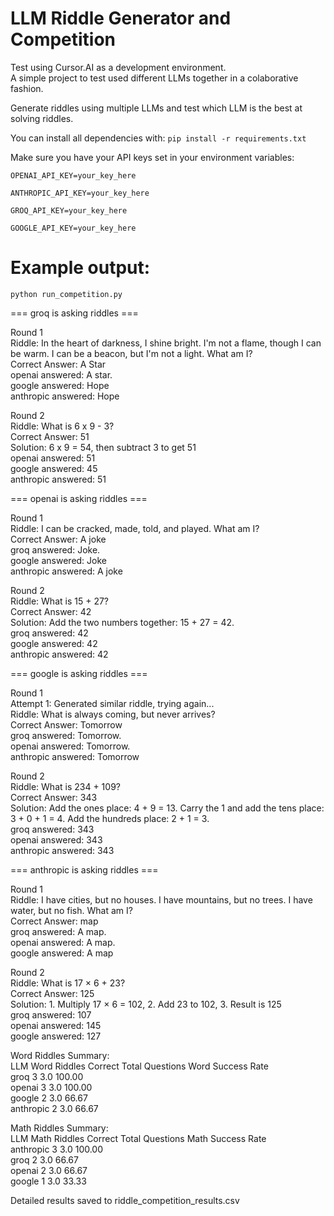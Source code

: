 # LLM Riddle Generator and Competition
Test using Cursor.AI as a development environment.  
A simple project to test used different LLMs together in a colaborative fashion.  

Generate riddles using multiple LLMs and test which LLM is the best at solving riddles.

You can install all dependencies with:
      `pip install -r requirements.txt`

Make sure you have your API keys set in your environment variables:

`OPENAI_API_KEY=your_key_here`

`ANTHROPIC_API_KEY=your_key_here`

`GROQ_API_KEY=your_key_here`

`GOOGLE_API_KEY=your_key_here`

# Example output:

`python run_competition.py`

=== groq is asking riddles ===  

Round 1  
Riddle: In the heart of darkness, I shine bright. I'm not a flame, though I can be warm. I can be a beacon, but I'm not a light. What am I?  
Correct Answer: A Star  
openai answered: A star.  
google answered: Hope  
anthropic answered: Hope  

Round 2  
Riddle: What is 6 x 9 - 3?  
Correct Answer: 51  
Solution: 6 x 9 = 54, then subtract 3 to get 51  
openai answered: 51  
google answered: 45  
anthropic answered: 51  

=== openai is asking riddles ===  

Round 1  
Riddle: I can be cracked, made, told, and played. What am I?  
Correct Answer: A joke  
groq answered: Joke.  
google answered: Joke  
anthropic answered: A joke  

Round 2  
Riddle: What is 15 + 27?  
Correct Answer: 42  
Solution: Add the two numbers together: 15 + 27 = 42.  
groq answered: 42  
google answered: 42  
anthropic answered: 42  

=== google is asking riddles ===  

Round 1  
Attempt 1: Generated similar riddle, trying again...  
Riddle: What is always coming, but never arrives?  
Correct Answer: Tomorrow  
groq answered: Tomorrow.  
openai answered: Tomorrow.  
anthropic answered: Tomorrow  

Round 2  
Riddle: What is 234 + 109?  
Correct Answer: 343  
Solution: Add the ones place: 4 + 9 = 13. Carry the 1 and add the tens place: 3 + 0 + 1 = 4. Add the hundreds place: 2 + 1 = 3.  
groq answered: 343  
openai answered: 343  
anthropic answered: 343  

=== anthropic is asking riddles ===  

Round 1  
Riddle: I have cities, but no houses. I have mountains, but no trees. I have water, but no fish. What am I?  
Correct Answer: map  
groq answered: A map.  
openai answered: A map.  
google answered: A map  

Round 2  
Riddle: What is 17 × 6 + 23?  
Correct Answer: 125  
Solution: 1. Multiply 17 × 6 = 102, 2. Add 23 to 102, 3. Result is 125  
groq answered: 107  
openai answered: 145  
google answered: 127  

Word Riddles Summary:  
      LLM  Word Riddles Correct  Total Questions  Word Success Rate  
     groq                     3              3.0             100.00  
   openai                     3              3.0             100.00  
   google                     2              3.0              66.67  
anthropic                     2              3.0              66.67  

Math Riddles Summary:  
      LLM  Math Riddles Correct  Total Questions  Math Success Rate  
anthropic                     3              3.0             100.00  
     groq                     2              3.0              66.67  
   openai                     2              3.0              66.67  
   google                     1              3.0              33.33  

Detailed results saved to riddle_competition_results.csv  
